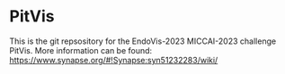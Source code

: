 # PitVis
This is the git repsository for the EndoVis-2023 MICCAI-2023 challenge PitVis. 
More information can be found: https://www.synapse.org/#!Synapse:syn51232283/wiki/

